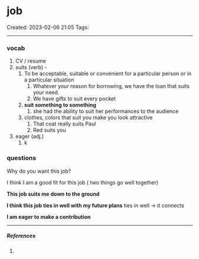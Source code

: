 # job
Created: 2023-02-06 21:05
Tags: 
____

### vocab

1. CV / resume
2. suits (verb) - 
	1. To be acceptable, suitable or convenient for a particular person or in a particular situation
		1. Whatever your reason for borrowing, we have the loan that suits your need.
		2. We have gifts to suit every pocket
	2. __suit something to something__
		1. she had the ability to suit her performances to the audience
	3. clothes, colors that suit you make you look attractive
		1. That coat really suits Paul
		2. Red suits you
3. eager (adj.)
	1. k
### questions

Why do you want this job?

I think I am a good fit for this job
( two things go well together)

__This job suits me down to the ground__

__I think this job ties in well with my future plans__
ties in well -> it connects

__I am eager to make a contribution__


_____
##### References
1.

